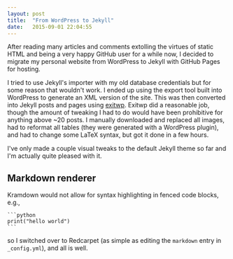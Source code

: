 ```yaml
---
layout: post
title:  "From WordPress to Jekyll"
date:   2015-09-01 22:04:55
---
```


After reading many articles and comments extolling the virtues of static HTML
and being a very happy GitHub user for a while now, I decided to migrate my
personal website from WordPress to Jekyll with GitHub Pages for hosting.

I tried to use Jekyll's importer with my old database credentials but for some
reason that wouldn't work. I ended up using the export tool built into WordPress
to generate an XML version of the site. This was then converted into Jekyll
posts and pages using [exitwp](https://github.com/thomasf/exitwp). Exitwp did a
reasonable job, though the amount of tweaking I had to do would have been
prohibitive for anything above ~20 posts. I manually downloaded and replaced all
images, had to reformat all tables (they were generated with a WordPress
plugin), and had to change some LaTeX syntax, but got it done in a few hours.

I've only made a couple visual tweaks to the default Jekyll theme so far and I'm
actually quite pleased with it.

## Markdown renderer

Kramdown would not allow for syntax highlighting in fenced code blocks, e.g.,

    ```python
    print("hello world")
    ```

so I switched over to Redcarpet (as simple as editing the `markdown` entry in
`_config.yml`), and all is well.

